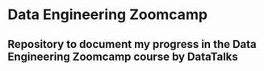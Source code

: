# Data Engineering Zoomcamp
## Repository to document my progress in the Data Engineering Zoomcamp course by DataTalks
